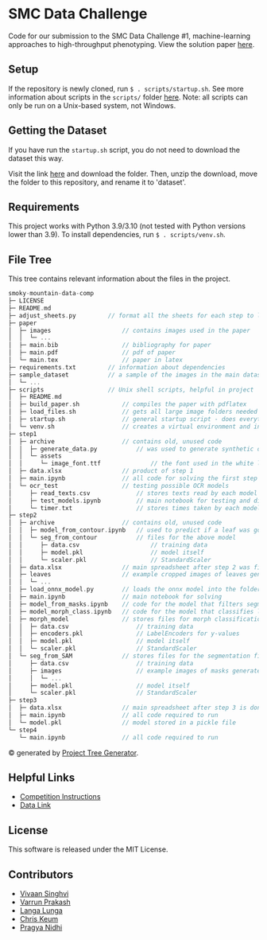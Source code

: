 # SMC Data Challenge

Code for our submission to the SMC Data Challenge #1, machine-learning approaches to high-throughput phenotyping. View the solution paper [here](https://github.com/vivaansinghvi07/smoky-mountain-data-comp/blob/main/paper/main.pdf).

## Setup

If the repository is newly cloned, run `$ . scripts/startup.sh`. See more information about scripts in the `scripts/` folder [here](https://github.com/vivaansinghvi07/smoky-mountain-data-comp/tree/main/scripts). Note: all scripts can only be run on a Unix-based system, not Windows.

## Getting the Dataset

If you have run the `startup.sh` script, you do not need to download the dataset this way.

Visit the link [here](https://labkey.ornl.gov:8443/labkey/CBI/Martin/PUBLIC_DATA/Davis_Common_Garden_Genotypes/project-begin.view?) and download the folder. Then, unzip the download, move the folder to this repository, and rename it to 'dataset'.

## Requirements

This project works with Python 3.9/3.10 (not tested with Python versions lower than 3.9). To install dependencies, run `$ . scripts/venv.sh`.

## File Tree

This tree contains relevant information about the files in the project.

```c
smoky-mountain-data-comp
├─ LICENSE                  
├─ README.md
├─ adjust_sheets.py         // format all the sheets for each step to look nicer
├─ paper                    
│  ├─ images                    // contains images used in the paper
│  │  └─ ... 
│  ├─ main.bib                  // bibliography for paper
│  ├─ main.pdf                  // pdf of paper
│  └─ main.tex                  // paper in latex
├─ requirements.txt         // information about dependencies
├─ sample_dataset           // a sample of the images in the main dataset
│  └─ ...
├─ scripts                  // Unix shell scripts, helpful in project
│  ├─ README.md                
│  ├─ build_paper.sh            // compiles the paper with pdflatex
│  ├─ load_files.sh             // gets all large image folders needed for this code
│  ├─ startup.sh                // general startup script - does everything needed
│  └─ venv.sh                   // creates a virtual environment and installs dependencies
├─ step1                    
│  ├─ archive                   // contains old, unused code
│  │  ├─ generate_data.py           // was used to generate synthetic data for training OCR
│  │  └─ assets                     
│  │     └─ image_font.ttf              // the font used in the white label
│  ├─ data.xlsx                 // product of step 1
│  ├─ main.ipynb                // all code for solving the first step
│  └─ ocr_test                  // testing possible OCR models
│     ├─ read_texts.csv             // stores texts read by each model
│     ├─ test_models.ipynb          // main notebook for testing and displaying the graphs
│     └─ timer.txt                  // stores times taken by each model
├─ step2
│  ├─ archive                   // contains old, unused code
│  │  ├─ model_from_contour.ipynb   // used to predict if a leaf was good or not from the contour itself 
│  │  └─ seg_from_contour           // files for the above model
│  │     ├─ data.csv                    // training data
│  │     ├─ model.pkl                   // model itself
│  │     └─ scaler.pkl                  // StandardScaler
│  ├─ data.xlsx                 // main spreadsheet after step 2 was finished
│  ├─ leaves                    // example cropped images of leaves generated later on in step 2
│  │  └─ ...
│  ├─ load_onnx_model.py        // loads the onnx model into the folder
│  ├─ main.ipynb                // main notebook for solving
│  ├─ model_from_masks.ipynb    // code for the model that filters segmented leaves based on leaf-ness
│  ├─ model_morph_class.ipynb   // code for the model that classifies leaf morphologies
│  ├─ morph_model               // stores files for morph classification model
│  │  ├─ data.csv                   // training data
│  │  ├─ encoders.pkl               // LabelEncoders for y-values
│  │  ├─ model.pkl                  // model itself
│  │  └─ scaler.pkl                 // StandardScaler
│  └─ seg_from_SAM              // stores files for the segmentation filter model
│     ├─ data.csv                   // training data
│     ├─ images                     // example images of masks generated
│     │  └─ ...
│     ├─ model.pkl                  // model itself
│     └─ scaler.pkl                 // StandardScaler
├─ step3
│  ├─ data.xlsx                 // main spreadsheet after step 3 is done
│  ├─ main.ipynb                // all code required to run 
│  └─ model.pkl                 // model stored in a pickle file
└─ step4
   └─ main.ipynb                // all code required to run
```
© generated by [Project Tree Generator](https://woochanleee.github.io/project-tree-generator).

## Helpful Links

- [Competition Instructions](https://smc-datachallenge.ornl.gov/ch1_phenotyping/)
- [Data Link](https://labkey.ornl.gov:8443/labkey/CBI/Martin/PUBLIC_DATA/Davis_Common_Garden_Genotypes/project-begin.view?)

## License

This software is released under the MIT License.

## Contributors
- [Vivaan Singhvi](https://www.github.com/vivaansinghvi07)
- [Varrun Prakash](https://www.github.com/vman-lang)
- [Langa Lunga](https://www.github.com/Langali)
- [Chris Keum](https://www.github.com/chrisisbetter)
- [Pragya Nidhi](https://www.github.com/Pragya06Nidhi)
